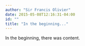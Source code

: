 ```yaml
---
author: "Sir Francis Olivier"
date: 2015-05-08T12:16:31-04:00
id: ""
title: "In the beginning..."
---
```

In the beginning, there was content.
